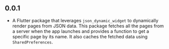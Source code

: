 ## 0.0.1

* A Flutter package that leverages `json_dynamic_widget` to dynamically render pages from JSON data. This package fetches all the pages from a server when the app launches and provides a function to get a specific page by its name. It also caches the fetched data using `SharedPreferences`.
